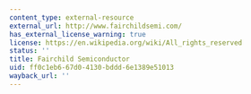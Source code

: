 ```yaml
---
content_type: external-resource
external_url: http://www.fairchildsemi.com/
has_external_license_warning: true
license: https://en.wikipedia.org/wiki/All_rights_reserved
status: ''
title: Fairchild Semiconductor
uid: ff0c1eb6-67d0-4130-bddd-6e1389e51013
wayback_url: ''
---
```

